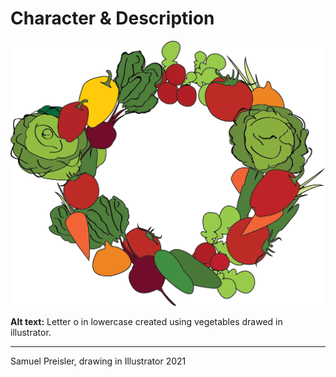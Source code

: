 # Character & Description

![Letter o in lowercase created using vegetables drawed in illustrator.](img/LetterO.png)

**Alt text:** Letter o in lowercase created using vegetables drawed in illustrator.

- - -

Samuel Preisler, drawing in Illustrator 2021
